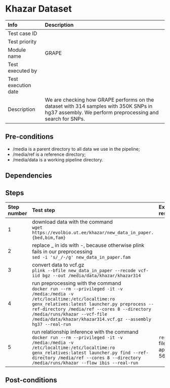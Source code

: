 # Khazar Dataset

| Info | Description |
|:--|:--|
| Test case ID  |   |
| Test priority  |   |
| Module name  | GRAPE   |
| Test executed by  |   |
| Test execution date  |   |
| Description  | We are checking how GRAPE performs on the dataset with 314 samples with 350K SNPs in hg37 assembly. We perform preprocessing and search for SNPs.  |

## Pre-conditions

- /media is a parent directory to all data we use in the pipeline;
- /media/ref is a reference directory;
- /media/data is a working pipeline directory.

## Dependencies

## Steps

| Step number | Test step | Expected result | Actual result | Status |  Notes|
|:--|:--|:--|:--|:--|:--|
| 1  | download data with the command <br/>```wget https://evolbio.ut.ee/khazar/new_data_in_paper.{bed,bim,fam}``` |  |   | success  |   |
| 2  | replace _ in ids with -, because otherwise plink fails in our preprocessing <br/>```sed -i 's/_/-/g' new_data_in_paper.fam```  |   |   | success  |   |
| 3  | convert data to vcf.gz <br/>```plink --bfile new_data_in_paper --recode vcf-iid bgz --out /media/data/khazar/khazar314```  |   |   | success  |   |
| 4  | run preprocessing with the command <br/>```docker run --rm --privileged -it -v /media:/media -v /etc/localtime:/etc/localtime:ro genx_relatives:latest launcher.py preprocess --ref-directory /media/ref --cores 8 --directory /media/runs/khazar --vcf-file /media/data/khazar/khazar314.vcf.gz --assembly hg37 --real-run```  |   |   | success  |   |
| 5  | run relationship inference with the command <br/>```docker run --rm --privileged -it -v /media:/media -v /etc/localtime:/etc/localtime:ro genx_relatives:latest launcher.py find --ref-directory /media/ref --cores 8 --directory /media/runs/khazar --flow ibis --real-run```  | `result.csv` file with approximately 56 relatives.  |   | success  |   |

## Post-conditions
